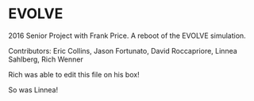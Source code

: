 # EVOLVE
2016 Senior Project with Frank Price. A reboot of the EVOLVE simulation.

Contributors: Eric Collins, Jason Fortunato, David Roccapriore,
              Linnea Sahlberg, Rich Wenner

Rich was able to edit this file on his box!

So was Linnea!


